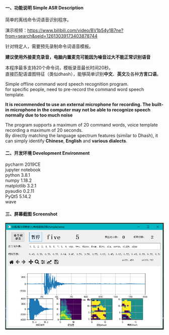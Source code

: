 #### 一、功能说明  Simple ASR Description  
简单的离线命令词语音识别程序。  
      
演示视频：https://www.bilibili.com/video/BV1b54y1B7ne?from=search&seid=12613039173403878744    
    
针对特定人，需要预先录制命令词语音模板。

**建议使用外接麦克录音，电脑内置麦克可能因为噪音过大不能正常识别语音**

本程序最多支持20个命令词，模板录音最长时间20秒。    
直接匹配语谱图特征（类似dhash），能够简单识别**中文**、**英文**及各种**方言口语**。
 

Simple offline command word speech recognition program.    
for specific people, need to pre-record the command word speech template.    

**It is recommended to use an external microphone for recording. 
The built-in microphone in the computer may not be able to 
recognize speech normally due to too much noise**    

The program supports a maximum of 20 command words, 
voice template recording a maximum of 20 seconds.        
By directly matching the language spectrum features (similar to Dhash), 
it can simply identify **Chinese**, **English** and **various dialects**.    

#### 二、开发环境 Development Environment
pycharm 2019CE  
jupyter notebook    
python  3.8.1        
numpy  1.18.2   
matplotlib  3.2.1        
pyaudio  0.2.11           
PyQt5  5.14.2      
wave    


#### 三、屏幕截图 Screenshot    

![](.Readme_images/V010_screenshot.png)


